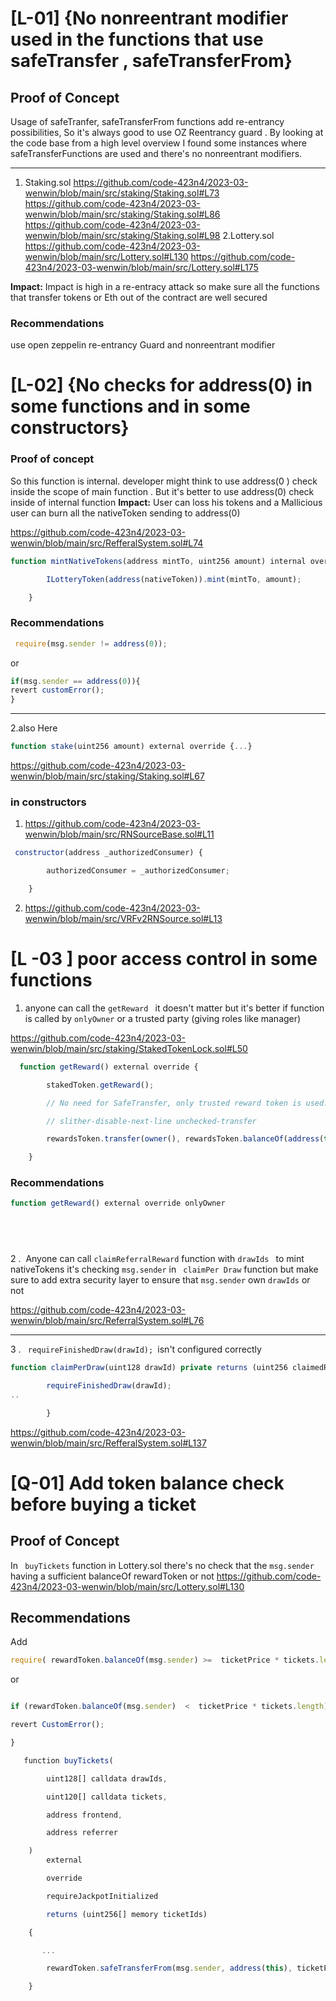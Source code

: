 


# [L-01] {No nonreentrant modifier used in the  functions that use safeTransfer , safeTransferFrom}


## Proof of Concept

Usage of safeTranfer, safeTransferFrom  functions  add re-entrancy possibilities, So it's always good to use  OZ Reentrancy guard . By looking at the code base from a high level overview I found some instances where safeTransferFunctions are used  and there's no nonreentrant modifiers.

---
1. Staking.sol
https://github.com/code-423n4/2023-03-wenwin/blob/main/src/staking/Staking.sol#L73
https://github.com/code-423n4/2023-03-wenwin/blob/main/src/staking/Staking.sol#L86
https://github.com/code-423n4/2023-03-wenwin/blob/main/src/staking/Staking.sol#L98
2.Lottery.sol
https://github.com/code-423n4/2023-03-wenwin/blob/main/src/Lottery.sol#L130
https://github.com/code-423n4/2023-03-wenwin/blob/main/src/Lottery.sol#L175


**Impact:**
Impact is high  in a re-entracy attack  so make sure all the functions that transfer  tokens  or Eth out of the contract are well secured 
### Recommendations

use open zeppelin re-entrancy Guard and nonreentrant modifier 


# [L-02] {No checks for address(0) in  some functions and in some  constructors}

### Proof of concept
 So  this function is internal. developer  might think to use address(0 ) check inside the scope of main function . But it's better to use address(0)  check inside of internal function 
**Impact:**
User can  loss his tokens and a  Mallicious user can burn all the nativeToken sending to address(0)  

  https://github.com/code-423n4/2023-03-wenwin/blob/main/src/RefferalSystem.sol#L74
  
```js
function mintNativeTokens(address mintTo, uint256 amount) internal override {

        ILotteryToken(address(nativeToken)).mint(mintTo, amount);

    }
```

### Recommendations

```js
 require(msg.sender != address(0));
```
or
```js
if(msg.sender == address(0)){
revert customError();
}
```

---

2.also Here

```js
function stake(uint256 amount) external override {...}
```

https://github.com/code-423n4/2023-03-wenwin/blob/main/src/staking/Staking.sol#L67


### in constructors

1. https://github.com/code-423n4/2023-03-wenwin/blob/main/src/RNSourceBase.sol#L11

```js
 constructor(address _authorizedConsumer) {

        authorizedConsumer = _authorizedConsumer;

    }
```

2.  https://github.com/code-423n4/2023-03-wenwin/blob/main/src/VRFv2RNSource.sol#L13




# [L -03 ]  poor access  control in some functions 

1. anyone can call the `getReward `  it doesn't matter but it's better  if function is called by ``onlyOwner`` or a trusted party (giving roles like manager)

https://github.com/code-423n4/2023-03-wenwin/blob/main/src/staking/StakedTokenLock.sol#L50


```js
  function getReward() external override {

        stakedToken.getReward();

        // No need for SafeTransfer, only trusted reward token is used.

        // slither-disable-next-line unchecked-transfer

        rewardsToken.transfer(owner(), rewardsToken.balanceOf(address(this)));

    }
```



### Recommendations
  
  
```js
function getReward() external override onlyOwner 
```
 
---

 2 .  Anyone can call `claimReferralReward` function with    ` drawIds  `  to mint nativeTokens  it's checking `msg.sender` in  ` claimPer Draw` function but make sure to add extra security layer  to ensure that `msg.sender`  own   `drawIds` or not 

 https://github.com/code-423n4/2023-03-wenwin/blob/main/src/ReferralSystem.sol#L76


---


3  .  `  requireFinishedDraw(drawId);  `isn't configured correctly 


```js
function claimPerDraw(uint128 drawId) private returns (uint256 claimedReward) {

        requireFinishedDraw(drawId);
..

        }
```
  https://github.com/code-423n4/2023-03-wenwin/blob/main/src/RefferalSystem.sol#L137



# [Q-01] Add token balance check before buying a ticket 


## Proof of Concept

In `` buyTickets``  function  in Lottery.sol there's no check that the  ``msg.sender``    having  a   sufficient  balanceOf rewardToken or not 
https://github.com/code-423n4/2023-03-wenwin/blob/main/src/Lottery.sol#L130

## Recommendations

Add 
```js
require( rewardToken.balanceOf(msg.sender) >=  ticketPrice * tickets.length , "Insufficient rewardtokens" );

```
or  
``` js

if (rewardToken.balanceOf(msg.sender)  <  ticketPrice * tickets.length){

revert CustomError();

}

```


```js
   function buyTickets(

        uint128[] calldata drawIds,

        uint120[] calldata tickets,

        address frontend,

        address referrer

    )
        external

        override

        requireJackpotInitialized

        returns (uint256[] memory ticketIds)

    {

       ...

        rewardToken.safeTransferFrom(msg.sender, address(this), ticketPrice * tickets.length);

    }
```




